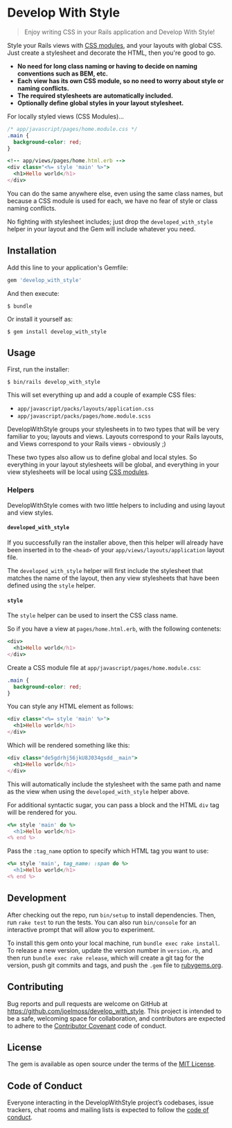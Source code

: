 # Develop With Style

> Enjoy writing CSS in your Rails application and Develop With Style!

Style your Rails views with [CSS modules](https://github.com/css-modules/css-modules), and your layouts with global CSS. Just create a stylesheet and decorate the HTML, then  you're good to go.

 - **No need for long class naming or having to decide on naming conventions such as BEM, etc.**
 - **Each view has its own CSS module, so no need to worry about style or naming conflicts.**
 - **The required stylesheets are automatically included.**
 - **Optionally define global styles in your layout stylesheet.**

For locally styled views (CSS Modules)...

```css
/* app/javascript/pages/home.module.css */
.main {
  background-color: red;
}
```

```ruby
<!-- app/views/pages/home.html.erb -->
<div class="<%= style 'main' %>">
  <h1>Hello world</h1>
</div>
```

You can do the same anywhere else, even using the same class names, but because a CSS module is used for each, we have no fear of style or class naming conflicts.

No fighting with stylesheet includes; just drop the `developed_with_style` helper in your layout and the Gem will include whatever you need.

## Installation

Add this line to your application's Gemfile:

```ruby
gem 'develop_with_style'
```

And then execute:

    $ bundle

Or install it yourself as:

    $ gem install develop_with_style

## Usage

First, run the installer:

    $ bin/rails develop_with_style

This will set everything up and add a couple of example CSS files:

 - `app/javascript/packs/layouts/application.css`
 - `app/javascript/packs/pages/home.module.scss`

DevelopWithStyle groups your stylesheets in to two types that will be very familiar to you; layouts and views. Layouts correspond to your Rails layouts, and Views correspond to your Rails views - obviously ;)

These two types also allow us to define global and local styles. So everything in your layout stylesheets will be global, and everything in your view stylesheets will be local using [CSS modules](https://github.com/css-modules/css-modules).

### Helpers

DevelopWithStyle comes with two little helpers to including and using layout and view styles.

#### `developed_with_style`

If you successfully ran the installer above, then this helper will already have been inserted in to the `<head>` of your `app/views/layouts/application` layout file.

The `developed_with_style` helper will first include the stylesheet that matches the name of the layout, then any view stylesheets that have been defined using the `style` helper.

#### `style`

The `style` helper can be used to insert the CSS class name.

So if you have a view at `pages/home.html.erb`, with the following contenets:

```ruby
<div>
  <h1>Hello world</h1>
</div>
```

Create a CSS module file at `app/javascript/pages/home.module.css`:

```css
.main {
  background-color: red;
}
```

You can style any HTML element as follows:

```ruby
<div class="<%= style 'main' %>">
  <h1>Hello world</h1>
</div>
```

Which will be rendered something like this:

```ruby
<div class="de5gdrhj56jkU8J034gsdd__main">
  <h1>Hello world</h1>
</div>
```

This will automatically include the stylesheet with the same path and name as the view when using the `developed_with_style` helper above.

For additional syntactic sugar, you can pass a block and the HTML `div` tag will be rendered for you.

```ruby
<%= style 'main' do %>
  <h1>Hello world</h1>
<% end %>
```

Pass the `:tag_name` option to specify which HTML tag you want to use:

```ruby
<%= style 'main', tag_name: :span do %>
  <h1>Hello world</h1>
<% end %>
```

## Development

After checking out the repo, run `bin/setup` to install dependencies. Then, run `rake test` to run the tests. You can also run `bin/console` for an interactive prompt that will allow you to experiment.

To install this gem onto your local machine, run `bundle exec rake install`. To release a new version, update the version number in `version.rb`, and then run `bundle exec rake release`, which will create a git tag for the version, push git commits and tags, and push the `.gem` file to [rubygems.org](https://rubygems.org).

## Contributing

Bug reports and pull requests are welcome on GitHub at https://github.com/joelmoss/develop_with_style. This project is intended to be a safe, welcoming space for collaboration, and contributors are expected to adhere to the [Contributor Covenant](http://contributor-covenant.org) code of conduct.

## License

The gem is available as open source under the terms of the [MIT License](https://opensource.org/licenses/MIT).

## Code of Conduct

Everyone interacting in the DevelopWithStyle project’s codebases, issue trackers, chat rooms and mailing lists is expected to follow the [code of conduct](https://github.com/joelmoss/develop_with_style/blob/master/CODE_OF_CONDUCT.md).
